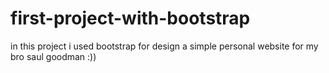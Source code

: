 ﻿# first-project-with-bootstrap

in this project i used bootstrap for design a simple personal website for my bro saul goodman :))
